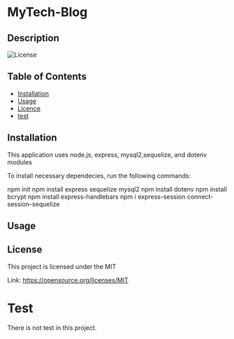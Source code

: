 # MyTech-Blog

## Description

![License](https://img.shields.io/badge/license-MIT-Blue.svg)
## Table of Contents

  * [Installation](#installation)
  * [Usage](#usage)
  * [Licence](#license)
  * [test](#test)

## Installation
This application uses node.js, express, mysql2,sequelize, and dotenv modules

To install necessary dependecies, run the following commands:

npm init
npm install express sequelize mysql2
npm install dotenv
npm install bcrypt
npm install express-handlebars
npm i express-session connect-session-sequelize

## Usage

## License
This project is licensed under the MIT

Link: https://opensource.org/licenses/MIT

# Test
There is not test in this project.